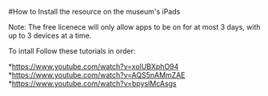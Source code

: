 #How to Install the resource on the museum's iPads


Note: The free licenece will only allow apps to be on for at most 3 days, with up to 3 devices at a time.


To intall Follow these tutorials in order:


*https://www.youtube.com/watch?v=xolUBXphO94
*https://www.youtube.com/watch?v=AQS5nAMmZAE
*https://www.youtube.com/watch?v=bpyslMcAsgs
